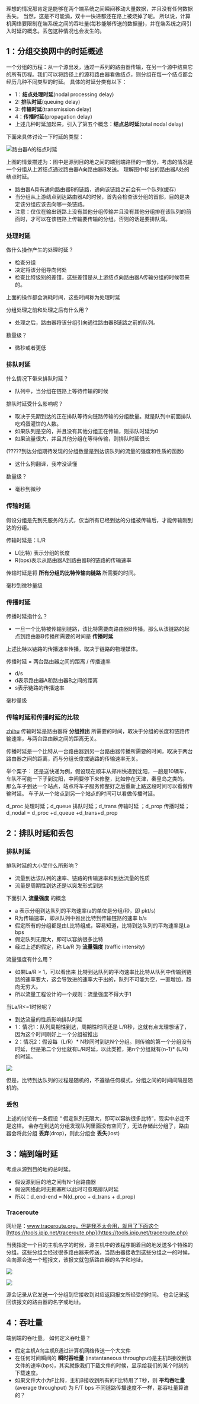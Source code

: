 理想的情况那肯定是能够在两个端系统之间瞬间移动大量数据，并且没有任何数据丢失。
当然，这是不可能滴，双十一快递都还在路上被烧掉了呢。
所以说，计算机网络要限制在端系统之间的吞吐量(每秒能够传送的数据量)，并在端系统之间引入时延的概念。丢包这种情况也会发生的。

## 1：分组交换网中的时延概述
一个分组的历程：从一个源出发，通过一系列的路由器传输，在另一个源中结束它的所有历程。我们可以将路径上的源和路由器看做结点，则分组在每一个结点都会经历几种不同类型的时延。
具体的时延分类有以下：
  - 1：**结点处理时延**(nodal processing delay)
  - 2: **排队时延**(queuing delay)
  - 3: **传输时延**(transmission delay)
  - 4：**传播时延**(propagation delay)
  - 上述几种时延加起来，引入了第五个概念：**结点总时延**(total nodal delay)


下面来具体讨论一下时延的类型：

  ![路由器A的结点时延](assets/markdown-img-paste-20191119214954591.png)

上图的情景描述为：图中是源到目的地之间的端到端路径的一部分，考虑的情况是一个分组从上游结点通过路由器A向路由器B发送。
理解图中标出的路由器A处的结点时延。
  - 路由器A具有通向路由器B的链路，通向该链路之前会有一个队列(缓存)
  - 当分组从上游结点到达路由器A的时候，首先会检查该分组的首部，目的是决定该分组应该去向哪一条链路。
  - 注意：仅仅在输出链路上没有其他分组传输并且没有其他分组排在该队列的前面时，才可以在该链路上传输要传输的分组。否则的话是要排队滴。

### 处理时延
做什么操作产生的处理时延？
  - 检查分组
  - 决定将该分组导向何处
  - 检查比特级别的差错，这些差错是从上游结点向路由器A传输分组的时候带来的。

上面的操作都会消耗时间，这些时间称为处理时延

分组处理之前和处理之后有什么用？
  - 处理之后，路由器将该分组引向通往路由器B链路之前的队列。

数量级？
  - 微秒或者更低
### 排队时延
什么情况下带来排队时延？
  - 队列中，当分组在链路上等待传输的时候

排队时延受什么影响呢？
  - 取决于先期到达的正在排队等待向链路传输的分组数量。就是队列中前面排队吃鸡蛋灌饼的人数。
  - 如果队列是空的，并且没有其他分组正在传输，则排队时延为0
  - 如果流量很大，并且其他分组在等待传输，则排队时延很长

(?????到达分组期待发现的分组数量是到达该队列的流量的强度和性质的函数)
  - 这什么狗翻译，我咋没读懂

数量级？
  - 毫秒到微秒
### 传输时延
假设分组是先到先服务的方式，仅当所有已经到达的分组被传输后，才能传输刚到达的分组。

传输时延是：L/R
  - L(比特) 表示分组的长度
  - R(bps)表示从路由器A到路由器B的链路的传输速率

传输时延是将 **所有分组的比特传输向链路** 所需要的时间。

毫秒到微秒量级

### 传播时延
传播时延指什么？
  - 一旦一个比特被传输到链路，该比特需要向路由器B传播。那么从该链路的起点到路由器B传播所需要的时间是 **传播时延**

上述比特以链路的传播速率传播，取决于链路的物理媒体。

传播时延 = 两台路由器之间的距离 / 传播速率
  - d/s
  - d表示路由器A和路由器B之间的距离
  - s表示链路的传播速率

毫秒量级

### 传输时延和传播时延的比较
[zhihu](https://www.zhihu.com/question/35919386)
传输时延是路由器将 **分组推出** 所需要的时间，取决于分组的长度和链路传输速率，与两台路由器之间的距离无关。

传播时延是一个比特从一台路由器到另一台路由器传播所需要的时间，取决于两台路由器之间的距离，而与分组长度或链路的传输速率无关。

举个栗子：
  还是送快递为例，假设现在顺丰从郑州快递到沈阳，一趟是10辆车，车队不可能一下子到沈阳，中间要停下来修整，比如停在天津，秦皇岛之类的。
  那么车子到达一个站点，站点将车子服务修整好之后重新上路这段时间可以看做传输时延。
  车子从一个站点到另一个站点的时间可以看做传播时延。

d_proc 处理时延；d_queue 排队时延；d_trans 传输时延 ；d_prop 传播时延；
 d_nodal = d_proc +d_queue +d_trans+d_prop

## 2：排队时延和丢包
### 排队时延
排队时延的大小受什么所影响？
  - 流量到达该队列的速率、链路的传输速率和到达流量的性质
  - 流量是周期性到达还是以突发形式到达

下面引入 **流量强度** 的概念
  - a 表示分组到达队列的平均速率(a的单位是分组/秒，即 pkt/s)
  - R为传输速率，即从队列中推出比特到传输链路的速率 b/s
  - 假定所有的分组都是由L比特组成，容易知道，比特到达队列的平均速率是La bps
  - 假定队列无限大，即可以容纳很多比特
  - 经过上述的假定，称 La/R 为 **流量强度** (traffic intensity)

流量强度有什么用？
  - 如果La/R > 1，可以看出来 比特到达队列的平均速率比比特从队列中传输到链路的速率要大，这会导致进的速率大于出的，队列不可能为空，一直增加，趋向无穷大。
  - 所以流量工程设计的一个规则：流量强度不得大于1

当La/R<=1时候呢？
  - 到达流量的性质影响排队时延
  - 1：情况1：队列周期性到达，周期性时间还是 L/R秒，这就有点太理想话了，因为这个时间刚好上一个分组被推出
  - 2：情况2：假设每（L/R）* N秒同时到达N个分组。则传输的第一个分组没有时延，但是第二个分组就有L/R时延，以此类推，第n个分组就有(n-1)* (L/R)的时延。

  ![](assets/markdown-img-paste-20191120192848886.png)

但是，比特到达队列的过程是随机的，不遵循任何模式，分组之间的时间间隔是随机的。
### 丢包
上述的讨论有一条假设 “ 假定队列无限大，即可以容纳很多比特”，现实中必定不是这样。
会存在到达的分组发现队列里面没有空间了，无法存储此分组了，路由器会将此分组 **丢弃**(drop)，则此分组会 **丢失**(lost)
## 3：端到端时延
考虑从源到目的地的总时延。
  - 假设源到目的地之间有N-1台路由器
  - 假设网络此时无拥塞所以此时可忽略排队时延
  - 所以：d_end-end = N(d_proc + d_trans + d_prop)
### Traceroute
网址是：www.traceroute.org，但是我不太会用，就用了下面这个[https://tools.ipip.net/traceroute.php](https://tools.ipip.net/traceroute.php)

当我指定一个目的主机名字的时候，源主机中的该程序朝着目的地发送多个特殊的分组。这些分组会经过很多路由器来传送，当路由器接收到这些分组之一的时候，会向源会送一个短报文，该报文就包括路由器的名字和地址。

  ![](assets/markdown-img-paste-20191120200017293.png)

  ![](assets/markdown-img-paste-20191120200223410.png)

源会记录从它发送一个分组到它接收到对应返回报文所经受的时间。
也会记录返回该报文的路由器的名字或地址。
## 4：吞吐量
端到端的吞吐量。
如何定义吞吐量？
  - 假定主机A向主机B通过计算机网络传送一个大文件
  - 在任何时间瞬间的 **瞬时吞吐量** (instantaneous throughput)是主机B接收到该文件的速率(bps)，其实就像我们下载文件的时候，显示给我们的某个时刻的下载速度。
  - 如果文件大小为F比特，主机B接收到所有的F比特用了T秒，则 **平均吞吐量**(average throughput) 为 F/T bps
不同链路传播速度不一样，那吞吐量算谁的？
